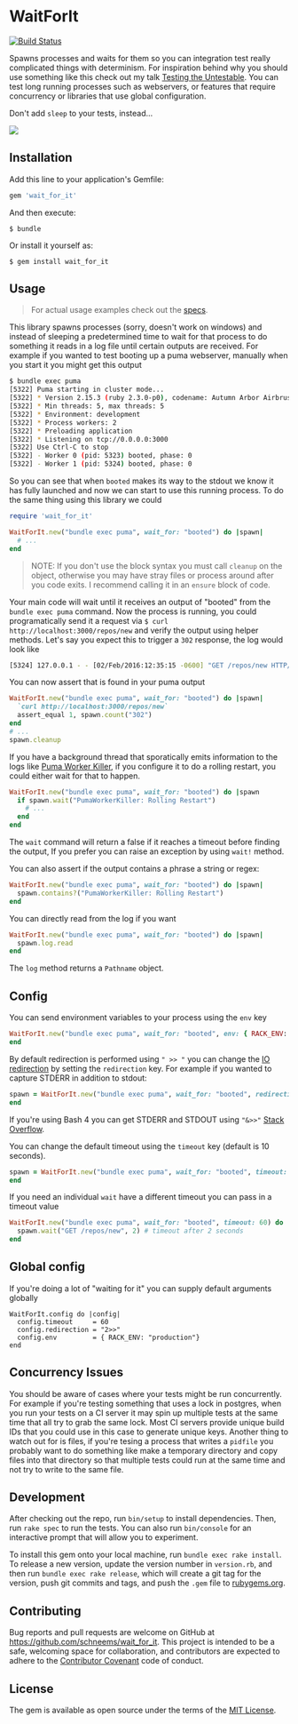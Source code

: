 # WaitForIt

[![Build Status](https://travis-ci.org/schneems/wait_for_it.svg?branch=master)](https://travis-ci.org/schneems/wait_for_it)

Spawns processes and waits for them so you can integration test really complicated things with determinism. For inspiration behind why you should use something like this check out my talk [Testing the Untestable](https://www.youtube.com/watch?v=QHMKIHkY1nM). You can test long running processes such as webservers, or features that require concurrency or libraries that use global configuration.

Don't add `sleep` to your tests, instead...

![](https://media.giphy.com/media/RL9YUXgD6a3du/giphy.gif)

## Installation

Add this line to your application's Gemfile:

```ruby
gem 'wait_for_it'
```

And then execute:

    $ bundle

Or install it yourself as:

    $ gem install wait_for_it

## Usage

> For actual usage examples check out the [specs](https://github.com/schneems/wait_for_it/blob/master/spec/wait_for_it_spec.rb).

This library spawns processes (sorry, doesn't work on windows) and instead of sleeping a predetermined time to wait for that process to do something it reads in a log file until certain outputs are received. For example if you wanted to test booting up a puma webserver, manually when you start it you might get this output

```sh
$ bundle exec puma
[5322] Puma starting in cluster mode...
[5322] * Version 2.15.3 (ruby 2.3.0-p0), codename: Autumn Arbor Airbrush
[5322] * Min threads: 5, max threads: 5
[5322] * Environment: development
[5322] * Process workers: 2
[5322] * Preloading application
[5322] * Listening on tcp://0.0.0.0:3000
[5322] Use Ctrl-C to stop
[5322] - Worker 0 (pid: 5323) booted, phase: 0
[5322] - Worker 1 (pid: 5324) booted, phase: 0
```

So you can see that when `booted` makes its way to the stdout we know it has fully launched and now we can start to use this running process. To do the same thing using this library we could

```ruby
require 'wait_for_it'

WaitForIt.new("bundle exec puma", wait_for: "booted") do |spawn|
  # ...
end
```

> NOTE: If you don't use the block syntax you must call `cleanup` on the object, otherwise you may have stray files or process around after you code exits. I recommend calling it in an `ensure` block of code.

Your main code will wait until it receives an output of "booted" from the `bundle exec puma` command. Now the process is running, you could programatically send it a request via `$ curl http://localhost:3000/repos/new` and verify the output using helper methods. Let's say you expect this to trigger a `302` response, the log would look like

```sh
[5324] 127.0.0.1 - - [02/Feb/2016:12:35:15 -0600] "GET /repos/new HTTP/1.1" 302 - 0.0183
```

You can now assert that is found in your puma output


```ruby
WaitForIt.new("bundle exec puma", wait_for: "booted") do |spawn|
  `curl http://localhost:3000/repos/new`
  assert_equal 1, spawn.count("302")
end
# ...
spawn.cleanup
```

If you have a background thread that sporatically emits information to the logs like [Puma Worker Killer](https://github.com/schneems/puma_worker_killer), if you configure it to do a rolling restart, you could either wait for that to happen.


```ruby
WaitForIt.new("bundle exec puma", wait_for: "booted") do |spawn
  if spawn.wait("PumaWorkerKiller: Rolling Restart")
    # ...
  end
end
```

The `wait` command will return a false if it reaches a timeout before finding the output, If you prefer you can raise an exception by using `wait!` method.

You can also assert if the output contains a phrase a string or regex:

```ruby
WaitForIt.new("bundle exec puma", wait_for: "booted") do |spawn|
  spawn.contains?("PumaWorkerKiller: Rolling Restart")
end
```

You can directly read from the log if you want


```ruby
WaitForIt.new("bundle exec puma", wait_for: "booted") do |spawn|
  spawn.log.read
end
```

The `log` method returns a `Pathname` object.

## Config

You can send environment variables to your process using the `env` key

```ruby
WaitForIt.new("bundle exec puma", wait_for: "booted", env: { RACK_ENV: "production "}) do
end
```

By default redirection is performed using `" >> "` you can change the [IO redirection](http://www.tldp.org/LDP/abs/html/io-redirection.html) by setting the `redirection` key. For example if you wanted to capture STDERR in addition to stdout:

```ruby
spawn = WaitForIt.new("bundle exec puma", wait_for: "booted", redirection: "2>>") do
end
```

If you're using Bash 4 you can get STDERR and STDOUT using `"&>>"` [Stack Overflow](http://stackoverflow.com/questions/876239/how-can-i-redirect-and-append-both-stdout-and-stderr-to-a-file-with-bash).

You can change the default timeout using the `timeout` key (default is 10 seconds).

```ruby
spawn = WaitForIt.new("bundle exec puma", wait_for: "booted", timeout: 60) do
end
```

If you need an individual `wait` have a different timeout you can pass in a timeout value

```ruby
WaitForIt.new("bundle exec puma", wait_for: "booted", timeout: 60) do |spawn|
  spawn.wait("GET /repos/new", 2) # timeout after 2 seconds
end
```

## Global config

If you're doing a lot of "waiting for it" you can supply default arguments globally

```
WaitForIt.config do |config|
  config.timeout     = 60
  config.redirection = "2>>"
  config.env         = { RACK_ENV: "production"}
end
```

## Concurrency Issues

You should be aware of cases where your tests might be run concurrently. For example if you're testing something that uses a lock in postgres, when you run your tests on a CI server it may spin up multiple tests at the same time that all try to grab the same lock. Most CI servers provide unique build IDs that you could use in this case to generate unique keys. Another thing to watch out for is files, if you're tesing a process that writes a `pidfile` you probably want to do something like make a temporary directory and copy files into that directory so that multiple tests could run at the same time and not try to write to the same file.

## Development

After checking out the repo, run `bin/setup` to install dependencies. Then, run `rake spec` to run the tests. You can also run `bin/console` for an interactive prompt that will allow you to experiment.

To install this gem onto your local machine, run `bundle exec rake install`. To release a new version, update the version number in `version.rb`, and then run `bundle exec rake release`, which will create a git tag for the version, push git commits and tags, and push the `.gem` file to [rubygems.org](https://rubygems.org).

## Contributing

Bug reports and pull requests are welcome on GitHub at https://github.com/schneems/wait_for_it. This project is intended to be a safe, welcoming space for collaboration, and contributors are expected to adhere to the [Contributor Covenant](http://contributor-covenant.org) code of conduct.

## License

The gem is available as open source under the terms of the [MIT License](http://opensource.org/licenses/MIT).

